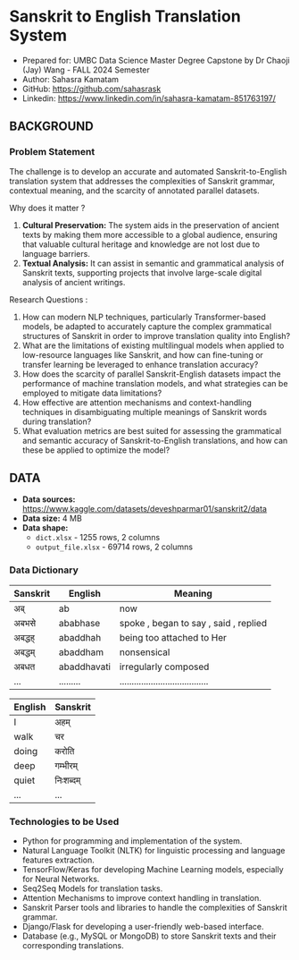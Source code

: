 
# Sanskrit to English Translation System
- Prepared for: UMBC Data Science Master Degree Capstone by Dr Chaoji (Jay) Wang - FALL 2024 Semester
- Author: Sahasra Kamatam
- GitHub: https://github.com/sahasrask
- Linkedin: https://www.linkedin.com/in/sahasra-kamatam-851763197/


## BACKGROUND
### Problem Statement
The challenge is to develop an accurate and automated Sanskrit-to-English translation system that addresses the complexities of Sanskrit grammar, contextual meaning, and the scarcity of annotated parallel datasets.

Why does it matter ?

1. **Cultural Preservation:** The system aids in the preservation of ancient texts by making them more accessible to a global audience, ensuring that valuable cultural heritage and knowledge are not lost due to language barriers.
2. **Textual Analysis:** It can assist in semantic and grammatical analysis of Sanskrit texts, supporting projects that involve large-scale digital analysis of ancient writings.

Research Questions :

1. How can modern NLP techniques, particularly Transformer-based models, be adapted to accurately capture the complex grammatical structures of Sanskrit in order to improve translation quality into English?
2. What are the limitations of existing multilingual models when applied to low-resource languages like Sanskrit, and how can fine-tuning or transfer learning be leveraged to enhance translation accuracy?
3. How does the scarcity of parallel Sanskrit-English datasets impact the performance of machine translation models, and what strategies can be employed to mitigate data limitations?
4. How effective are attention mechanisms and context-handling techniques in disambiguating multiple meanings of Sanskrit words during translation?
5. What evaluation metrics are best suited for assessing the grammatical and semantic accuracy of Sanskrit-to-English translations, and how can these be applied to optimize the model?
 

## DATA

- **Data sources:** https://www.kaggle.com/datasets/deveshparmar01/sanskrit2/data
- **Data size:** 4 MB
- **Data shape:** 
  - `dict.xlsx` - 1255 rows, 2 columns
  - `output_file.xlsx` - 69714 rows, 2 columns

### Data Dictionary

| Sanskrit | English    | Meaning                               |
|----------|--------    |---------------------------------------|
| अब्       | ab         | now                                   | 
| अबभसे     | ababhase   | spoke , began to say , said , replied | 
| अबद्धह्     | abaddhah   | being too attached to Her             |
| अबद्धम्     | abaddham   | nonsensical                           |
| अबधत     | abaddhavati| irregularly composed                  |
| ...      | .........  | ..................................... | 


| English | Sanskrit |
|---------|--------  |
| I       | अहम्      | 
| walk    | चर       | 
| doing   | करोति     | 
| deep    | गम्भीरम्    | 
| quiet   | निःशब्दम्   | 
| ...     | ...     |

### Technologies to be Used
 - Python for programming and implementation of the system.
 - Natural Language Toolkit (NLTK) for linguistic processing and language features extraction.
 - TensorFlow/Keras for developing Machine Learning models, especially for Neural Networks.
 - Seq2Seq Models for translation tasks.
 - Attention Mechanisms to improve context handling in translation.
 - Sanskrit Parser tools and libraries to handle the complexities of Sanskrit grammar.
 - Django/Flask for developing a user-friendly web-based interface.
 - Database (e.g., MySQL or MongoDB) to store Sanskrit texts and their corresponding translations.
